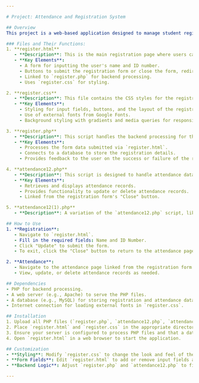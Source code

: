```yaml
---

# Project: Attendance and Registration System

## Overview
This project is a web-based application designed to manage student registration and attendance. The system includes the following key files:

### Files and Their Functions:
1. **register.html**
   - **Description**: This is the main registration page where users can input their name and ID number to register.
   - **Key Elements**:
     - A form for inputting the user's name and ID number.
     - Buttons to submit the registration form or close the form, redirecting to the attendance page.
     - Linked to `register.php` for backend processing.
     - Uses `register.css` for styling.

2. **register.css**
   - **Description**: This file contains the CSS styles for the registration form.
   - **Key Elements**:
     - Styling for input fields, buttons, and the layout of the registration page.
     - Use of external fonts from Google Fonts.
     - Background styling with gradients and media queries for responsiveness.

3. **register.php**
   - **Description**: This script handles the backend processing for the registration form.
   - **Key Elements**:
     - Processes the form data submitted via `register.html`.
     - Connects to a database to store the registration details.
     - Provides feedback to the user on the success or failure of the registration.

4. **attendance12.php**
   - **Description**: This script is designed to handle attendance data.
   - **Key Elements**:
     - Retrieves and displays attendance records.
     - Provides functionality to update or delete attendance records.
     - Linked from the registration form's "Close" button.

5. **attendance12(1).php**
   - **Description**: A variation of the `attendance12.php` script, likely for a different part of the attendance functionality or for testing purposes.

## How to Use
1. **Registration**:
   - Navigate to `register.html`.
   - Fill in the required fields: Name and ID Number.
   - Click "Update" to submit the form.
   - To exit, click the "Close" button to return to the attendance page.

2. **Attendance**:
   - Navigate to the attendance page linked from the registration form.
   - View, update, or delete attendance records as needed.

## Dependencies
- PHP for backend processing.
- A web server (e.g., Apache) to serve the PHP files.
- A database (e.g., MySQL) for storing registration and attendance data.
- Internet connection for loading external fonts in `register.css`.

## Installation
1. Upload all PHP files (`register.php`, `attendance12.php`, `attendance12(1).php`) to your web server.
2. Place `register.html` and `register.css` in the appropriate directory accessible by your server.
3. Ensure your server is configured to process PHP files and that a database is set up for registration and attendance data.
4. Open `register.html` in a web browser to start the application.

## Customization
- **Styling**: Modify `register.css` to change the look and feel of the registration page.
- **Form Fields**: Edit `register.html` to add or remove input fields as needed.
- **Backend Logic**: Adjust `register.php` and `attendance12.php` to fit your specific database schema or add more functionality.

---
```

